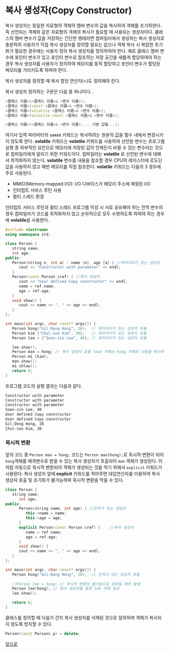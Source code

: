 # 복사 생성자(Copy Constructor)

복사 생성자는 동일한 자료형의 객체의 멤버 변수의 값을 복사하여 객체를 초기하한다. 즉 선언되는 객체와 같은 자료형의 객체의 복사가 필요할 때 사용되는 생성자이다. 클래스의 멤버 변수가 값을 저장하는 간단한 행태라면 컴파일러에서 생성하는 복사 생성자로 충분하여 사용자가 직접 복사 생성자를 정의할 필요는 없으나 객체 복사 시 복잡한 초기화가 필요한 경우에는 사용자 정의 복사 생성자를 정의하여야 한다. 
예로 클래스 멤버 변수에 포인터 변수가 있고 포인터 변수로 참조하는 저장 공간을 새롭게 할당하여야 하는 경우 복사 생성자를 사용자가 정의하여 메모리를 동적 할당하고 포인터 변수가 할당된 메모리를 가리키도록 하여야 한다. 

복사 생성자를 정의할 때 복사 할당 연산자(=)도 정의해야 한다. 

복사 생성자 정의하는 구문은 다음 중 하나이다. .

```c++
<클래스 이름>(<클래스 이름>& <변수 이름>);
<클래스 이름>(const <클래스 이름>& <변수 이름>);
<클래스 이름>(volatile <클래스 이름>& <변수 이름>);
<클래스 이름>(volatile const <클래스 이름>& <변수 이름>);

<클래스 이름>(<클래스 이름>& <변수 이름>, ...기본 값들...);
```
여기서 입력 파라미터의 **```const```** 키워드는 복사하려는 원본의 값을 함수 내에서 변경시키지 않도록 한다. 
**volatile** 키워드는 **volatile** 키워드를 사용하여 선언된 변수는 프로그램 실행 중 외부적인 요인으로 메모리에 저장된 값이 언제든지 바뀔 수 있는 변수라는 것으로 컴파일러에게 알리기 위한 키워드이다. 컴파일러는 **volatile** 로 선언된 변수에 대해서 최적화하지 않는다. **volatile** 변수를 내용을 참조할 경우 CPU의 레지스터에 로도딘 값을 사용하지 않고 매번 메모리를 직접 참조한다. 
**volatile** 키워드는 다음의 3 경우에 주로 사용된다.

* MMIO(Memory-mapped I/O): I/O 디바이스가 메모리 주소에 매핑된 I/O
* 인터럽트 서비스 루틴 사용
* 멀티 스레드 환경 

인터럽트 서비스 루틴과 멀티 스레드 프로그램 작성 시 서로 공유해야 하는 전역 변수의 경우 컴파일러가 코드를 최적화하지 않고 순차적으로 모두 수행하도록 하여야 하는 경우에 **volatile**을 사용한다. 



```c++
#include <iostream>
using namespace std;

class Person {
   string name; 
   int age;      
public:
   Person(string n, int a) : name {n}, age {a} { //파러미터가 있는 생성자
      cout << "Constructor with parameter" << endl;
   }
   Person(const Person &ref) { //복사 생성자
      cout << "User defined Copy constructor" << endl;     
      name = ref.name;
      age = ref.age;
   }
   void show() {
      cout << name << ", " << age << endl;
   }
}; 

int main(int argc, char const* argv[]) {
   Person hong("Gil-Dong Hong", 28);  // 파러미터가 있는 생성자 호출
   Person kim {"Chul-soo Kim", 30};   // 파러미터가 있는 생성자 호출 
   Person lee = {"Soon-sin Lee", 40}; // 파러미터가 있는 생성자 호출 

   lee.show();
   Person man = hong; // 북사 생성자 호출 (man 객체는 hong 객체의 내용을 복사하여 생성)
   Person m1 {kim};
   man.show();
   m1.shlow();
   return 0;
}
```

프로그램 코드의 실행 결과는 다음과 같다.

```bash
Constructor with parameter
Constructor with parameter
Constructor with parameter
Soon-sin Lee, 40
User defined Copy constructor
User defined Copy constructor
Gil-Dong Hong, 28
Chul-soo Kim, 30
```

### 묵시적 변환

앞의 코드 중 ```Person man = hong;``` 코드는 ```Person man(hong);```로 묵시적 변환이 되어 ```hong```객체를 매개변수로 받을 수 있는 복사 생성자가 호출되어 ```man``` 객체가 생성된다. 이처럼 자동으로 묵시적 변환되어 객체가 생성되는 것을 막기 위헤서 ```explicit``` 키워드가 사용된다. 복사 생성자 앞에 **explicit** 키워드를 적어주면 대입연산자를 이용하여 복사 생상자 호출 및 초기화가 불가능하여 묵시적 변환을 막을 수 있다.

```c++
class Person {
   string name; 
      int age;      
public:
      Person(string name, int age) { //인자가 있는 생성자
         this->name = name;
         this->age = age;
      }
      explicit Person(const Person &ref) {    //복사 생성자      
         name = ref.name;
         age = ref.age;
      }
      void show() {
      cout << name << ", " << age << endl;
   }
}; 

int main(int argc, char const* argv[]) {
   Person hong("Gil-Dong Hong", 28);  // 인자가 있는 생성자 호출
   
   //Person lee = hong; // 묵시적 변환의 불가능으로 컴파일 에러 발생
   Person lee(hong); // 복사 생성자를 통한 lee 객체 생성
   lee.show();

   return 0;
}
```
클래스를 정의할 때 다음가 간치 복사 생성자를 삭제된 것으로 정의하여 객체가 복사되지 않도록 방지할 수 있다.

```c++
Person(const Person& p) = delete;
```
[앞으로](https://github.com/geunkim/CPPLectures/edit/master/Class)
